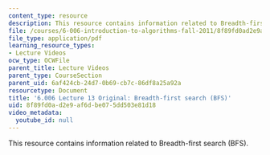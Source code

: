 ```yaml
---
content_type: resource
description: This resource contains information related to Breadth-first search (BFS).
file: /courses/6-006-introduction-to-algorithms-fall-2011/8f89fd0ad2e9af6dbe075dd503e81d18_MIT6_006F11_lec13_orig.pdf
file_type: application/pdf
learning_resource_types:
- Lecture Videos
ocw_type: OCWFile
parent_title: Lecture Videos
parent_type: CourseSection
parent_uid: 6af424cb-24d7-0b69-cb7c-86df8a25a92a
resourcetype: Document
title: '6.006 Lecture 13 Original: Breadth-first search (BFS)'
uid: 8f89fd0a-d2e9-af6d-be07-5dd503e81d18
video_metadata:
  youtube_id: null
---
```

This resource contains information related to Breadth-first search (BFS).

